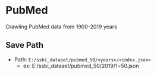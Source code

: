 # PubMed
Crawling PubMed data from 1900-2019 years
## Save Path
* Path: `E:/ssbi_dataset/pubmed_50/<years>/<index.json>`
	* ex: E:/ssbi_dataset/pubmed_50/2019/1~50.json
